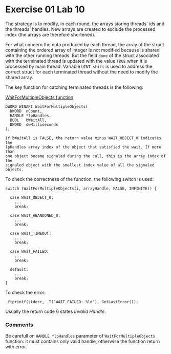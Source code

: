 # Exercise 01 Lab 10

The strategy is to modify, in each round, the arrays storing threads' ids and the threads' handles. New arrays are created to exclude the processed index (the arrays are therefore shortened).

For what concern the data produced by each thread, the array of the struct containing the ordered array of integer is not modified because is shared with the other running threads. But the field `done` of the struct associated with the terminated thread is updated with the value `TRUE` when it is processed by main thread. Variable `UINT shift` is used to address the correct struct for each terminated thread without the need to modify the shared array.

The key function for catching terminated threads is the following:

[WaitForMultipleObjects function](https://msdn.microsoft.com/en-us/library/windows/desktop/ms687025%28v=vs.85%29.aspx)
```
DWORD WINAPI WaitForMultipleObjects(
  DWORD  nCount,
  HANDLE *lpHandles,
  BOOL   bWaitAll,
  DWORD  dwMilliseconds
);

If bWaitAll is FALSE, the return value minus WAIT_OBJECT_0 indicates the
lpHandles array index of the object that satisfied the wait. If more than
one object became signaled during the call, this is the array index of the
signaled object with the smallest index value of all the signaled objects.
```

To check the correctness of the function, the following switch is used:

```
switch (WaitForMultipleObjects(i, arrayHandle, FALSE, INFINITE)) {			

  case WAIT_OBJECT_0:
    ...
    break;

  case WAIT_ABANDONED_0:
    ...
    break;

  case WAIT_TIMEOUT:
    ...
    break;

  case WAIT_FAILED:
    ...
    break;

  default:
    ...
    break;
}
```

To check the error:

```
_ftprintf(stderr, _T("WAIT_FAILED: %ld"), GetLastError());
```

Usually the return code 6 states _Invalid Handle_.


### Comments

Be carefull on `HANDLE *lpHandles` parameter of `WaitForMultipleObjects` function: it must contains only valid handle, otherwise the function return with error.
